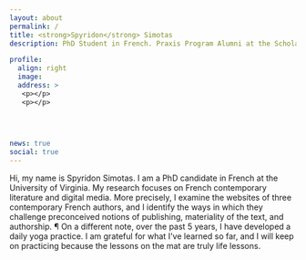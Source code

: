 ```yaml
---
layout: about
permalink: /
title: <strong>Spyridon</strong> Simotas
description: PhD Student in French. Praxis Program Alumni at the Scholars' Lab. 

profile:
  align: right
  image: 
  address: >
   <p></p>
   <p></p>
    

    

news: true
social: true
---
```


Hi, my name is Spyridon Simotas. I am a PhD candidate in French at the University of Virginia. My research focuses on French contemporary literature and digital media. More precisely, I examine the websites of three contemporary French authors, and I identify the ways in which they challenge preconceived notions of publishing, materiality of the text, and authorship. ¶ On a different note, over the past 5 years, I have developed a daily yoga practice. I am grateful for what I've learned so far, and I will keep on practicing because the lessons on the mat are truly life lessons.